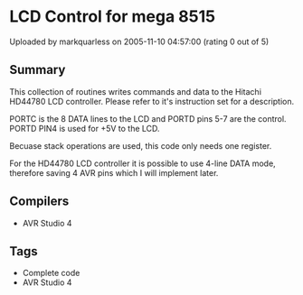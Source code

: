 # LCD Control for mega 8515

Uploaded by markquarless on 2005-11-10 04:57:00 (rating 0 out of 5)

## Summary

This collection of routines writes commands and data to the Hitachi HD44780 LCD controller. Please refer to it's instruction set for a description.  

PORTC is the 8 DATA lines to the LCD and PORTD pins 5-7 are the control. PORTD PIN4 is used for +5V to the LCD.  

Becuase stack operations are used, this code only needs one register.  

For the HD44780 LCD controller it is possible to use 4-line DATA mode, therefore saving 4 AVR pins which I will implement later.

## Compilers

- AVR Studio 4

## Tags

- Complete code
- AVR Studio 4
